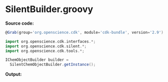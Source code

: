 # SilentBuilder.groovy
**Source code:**
```groovy
@Grab(group='org.openscience.cdk', module='cdk-bundle', version='2.9')

import org.openscience.cdk.interfaces.*;
import org.openscience.cdk.silent.*;
import org.openscience.cdk.tools.*;

IChemObjectBuilder builder =
  SilentChemObjectBuilder.getInstance();
```
**Output:**
```plain
```
